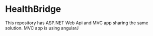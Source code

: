 # HealthBridge
This repository has ASP.NET Web Api and MVC app sharing the same solution.
MVC app is using angularJ
